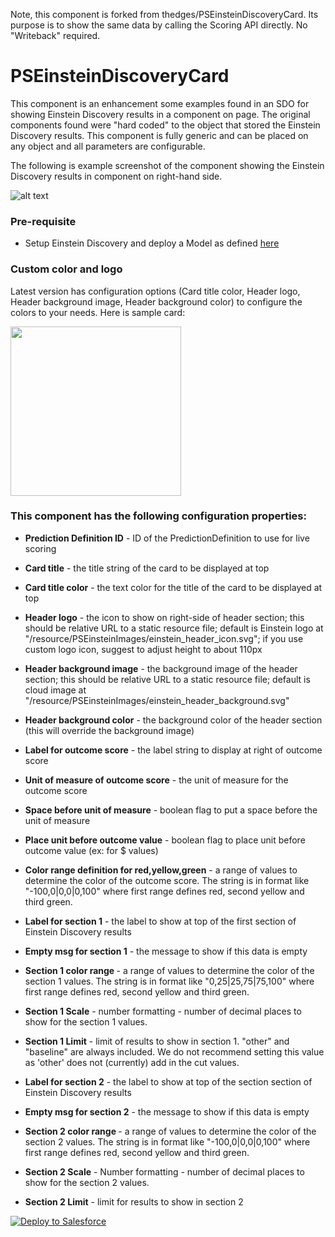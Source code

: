 Note, this component is forked from thedges/PSEinsteinDiscoveryCard. Its purpose is to show the same data by calling the Scoring API directly. No "Writeback" required.

# PSEinsteinDiscoveryCard

This component is an enhancement some examples found in an SDO for showing Einstein Discovery results in a component on page. The original components found were "hard coded" to the object that stored the Einstein Discovery results. This component is fully generic and can be placed on any object and all parameters are configurable.

The following is example screenshot of the component showing the Einstein Discovery results in component on right-hand side.

![alt text](https://raw.githubusercontent.com/thedges/PSEinsteinDiscoveryCard/master/PSEinsteinDiscoveryCard.jpg "Sample Image")

### Pre-requisite

* Setup Einstein Discovery and deploy a Model as defined [here](https://help.salesforce.com/articleView?id=bi_edd_wb_deploy.htm&type=5)

### Custom color and logo

Latest version has configuration options (Card title color, Header logo, Header background image, Header background color) to configure the colors to your needs. Here is sample card:

<img src="https://raw.githubusercontent.com/thedges/PSEinsteinDiscoveryCard/master/CardCustom.gif" height="271" width="273">

### This component has the following configuration properties:

* <b>Prediction Definition ID</b> - ID of the PredictionDefinition to use for live scoring
* <b>Card title</b> - the title string of the card to be displayed at top
* <b>Card title color</b> - the text color for the title of the card to be displayed at top
* <b>Header logo</b> - the icon to show on right-side of header section; this should be relative URL to a static resource file; default is Einstein logo at "/resource/PSEinsteinImages/einstein_header_icon.svg"; if you use custom logo icon, suggest to adjust height to about 110px 
* <b>Header background image</b> - the background image of the header section; this should be relative URL to a static resource file; default is cloud image at "/resource/PSEinsteinImages/einstein_header_background.svg"
* <b>Header background color</b> - the background color of the header section (this will override the background image)
* <b>Label for outcome score</b> - the label string to display at right of outcome score
* <b>Unit of measure of outcome score</b> - the unit of measure for the outcome score
* <b>Space before unit of measure</b> - boolean flag to put a space before the unit of measure
* <b>Place unit before outcome value</b> - boolean flag to place unit before outcome value (ex: for $ values)
* <b>Color range definition for red,yellow,green</b> - a range of values to determine the color of the outcome score. The string is in format like "-100,0|0,0|0,100" where first range defines red, second yellow and third green.

* <b>Label for section 1</b> - the label to show at top of the first section of Einstein Discovery results
* <b>Empty msg for section 1</b> - the message to show if this data is empty
* <b>Section 1 color range </b> - a range of values to determine the color of the section 1 values. The string is in format like "0,25|25,75|75,100" where first range defines red, second yellow and third green.
* <b>Section 1 Scale</b> - number formatting - number of decimal places to show for the section 1 values.
* <b>Section 1 Limit</b> - limit of results to show in section 1. "other" and "baseline" are always included. We do not recommend setting this value as 'other' does not (currently) add in the cut values.

* <b>Label for section 2</b> - the label to show at top of the section section of Einstein Discovery results
* <b>Empty msg for section 2</b> - the message to show if this data is empty
* <b>Section 2 color range </b> - a range of values to determine the color of the section 2 values. The string is in format like "-100,0|0,0|0,100" where first range defines red, second yellow and third green.
* <b>Section 2 Scale</b> - Number formatting - number of decimal places to show for the section 2 values.
* <b>Section 2 Limit</b> - limit for results to show in section 2

<a href="https://githubsfdeploy.herokuapp.com">
  <img alt="Deploy to Salesforce"
       src="https://raw.githubusercontent.com/afawcett/githubsfdeploy/master/deploy.png">
</a>
